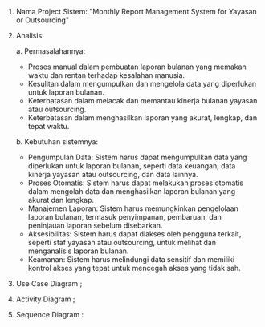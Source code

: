 1. Nama Project Sistem: "Monthly Report Management System for Yayasan or Outsourcing"

2. Analisis:

   a. Permasalahannya:
      - Proses manual dalam pembuatan laporan bulanan yang memakan waktu dan rentan terhadap kesalahan manusia.
      - Kesulitan dalam mengumpulkan dan mengelola data yang diperlukan untuk laporan bulanan.
      - Keterbatasan dalam melacak dan memantau kinerja bulanan yayasan atau outsourcing.
      - Keterbatasan dalam menghasilkan laporan yang akurat, lengkap, dan tepat waktu.

   b. Kebutuhan sistemnya:
      - Pengumpulan Data: Sistem harus dapat mengumpulkan data yang diperlukan untuk laporan bulanan, seperti data keuangan, data kinerja yayasan atau outsourcing, dan data lainnya.
      - Proses Otomatis: Sistem harus dapat melakukan proses otomatis dalam mengolah data dan menghasilkan laporan bulanan yang akurat dan lengkap.
      - Manajemen Laporan: Sistem harus memungkinkan pengelolaan laporan bulanan, termasuk penyimpanan, pembaruan, dan peninjauan laporan sebelum disebarkan.
      - Aksesibilitas: Sistem harus dapat diakses oleh pengguna terkait, seperti staf yayasan atau outsourcing, untuk melihat dan menganalisis laporan bulanan.
      - Keamanan: Sistem harus melindungi data sensitif dan memiliki kontrol akses yang tepat untuk mencegah akses yang tidak sah.

3. Use Case Diagram ;

4. Activity Diagram ;

5. Sequence Diagram :
